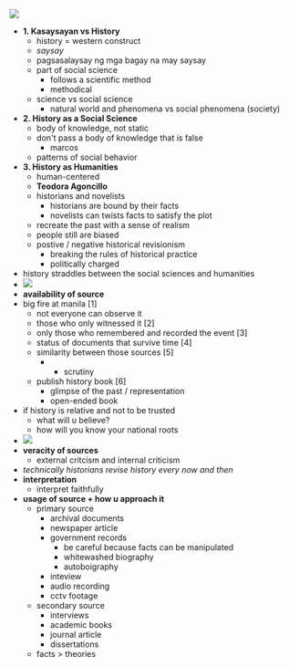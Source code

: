 ![](Attachments/Pasted%20image%20384.png)
- **1. Kasaysayan vs History**
	- history = western construct
	- *saysay*
	- pagsasalaysay ng mga bagay na may saysay
	- part of social science
		- follows a scientific method
		- methodical
	- science vs social science
		- natural world and phenomena vs social phenomena (society)
- **2. History as a Social Science**
	- body of knowledge, not static
	- don't pass a body of knowledge that is false
		- marcos
	- patterns of social behavior
- **3. History as Humanities**
	- human-centered
	- **Teodora Agoncillo**
	- historians and novelists	
		- historians are bound by their facts
		- novelists can twists facts to satisfy the plot
	- recreate the past with a sense of realism
	- people still are biased
	- postive / negative historical revisionism
		- breaking the rules of historical practice
		- politically charged
- history straddles between the social sciences and humanities
- ![](Attachments/Pasted%20image%20385.png)
- **availability of source**
- big fire at manila [1]
	- not everyone can observe it
	- those who only witnessed it [2]
	- only those who remembered and recorded the event [3]
	- status of documents that survive time [4]
	- similarity between those sources [5]
		- + scrutiny
	- publish history book [6]
		- glimpse of the past / representation
		- open-ended book
- if history is relative and not to be trusted
	- what will u believe?
	- how will you know your national roots 
- ![](Attachments/Pasted%20image%20386.png)
- **veracity of sources**
	- external critcism and internal criticism
- *technically historians revise history every now and then*
- **interpretation**
	- interpret faithfully
- **usage of source + how u approach it**
	- primary source
		- archival documents
		- newspaper article
		- government records
			- be careful because facts can be manipulated
			- whitewashed biography
			- autoboigraphy
		- inteview
		- audio recording
		- cctv footage
	- secondary source
		- interviews
		- academic books
		- journal article
		- dissertations
	- facts > theories